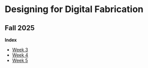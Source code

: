 # Designing for Digital Fabrication
## Fall 2025

**Index**
* [Week 3](weeks/week3.md)
* [Week 4](weeks/week4.md)
* [Week 5](weeks/week5.md)

